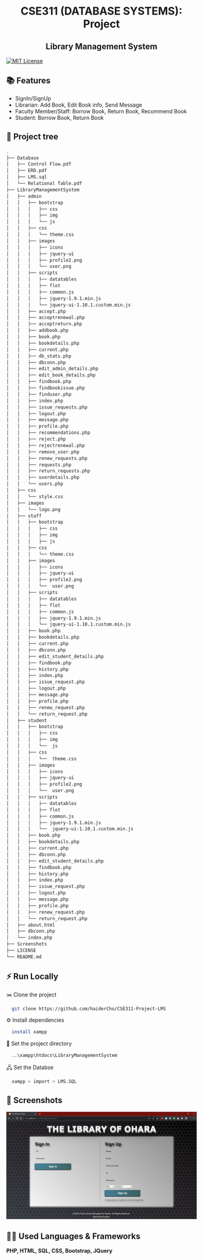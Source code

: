 <h1 align="center"> CSE311 (DATABASE SYSTEMS): Project </h1>
<h2 align="center"> Library Management System </h2>

[![MIT License](https://img.shields.io/badge/License-MIT-green.svg)](https://choosealicense.com/licenses/mit/)


## 📚 Features

- SignIn/SignUp
- Librarian: Add Book, Edit Book info, Send Message
- Faculty Member/Staff: Borrow Book, Return Book, Recommend Book
- Student: Borrow Book, Return Book


## 🌲 Project tree
```bash
.
├── Database
│   ├── Control Flow.pdf
│   ├── ERD.pdf
│   ├── LMS.sql
│   └── Relational Table.pdf
├── LibraryManagementSystem
│   ├── admin
│   │   ├── bootstrap
│   │   │   ├── css
│   │   │   ├── img
│   │   │   └── js
│   │   ├── css
│   │   │   └── theme.css
│   │   ├── images
│   │   │   ├── icons
│   │   │   ├── jquery-ui
│   │   │   ├── profile2.png
│   │   │   └── user.png
│   │   ├── scripts
│   │   │   ├── datatables
│   │   │   ├── flot
│   │   │   ├── common.js
│   │   │   ├── jquery-1.9.1.min.js
│   │   │   └── jquery-ui-1.10.1.custom.min.js
│   │   ├── accept.php 
│   │   ├── acceptrenewal.php 
│   │   ├── acceptreturn.php 
│   │   ├── addbook.php 
│   │   ├── book.php 
│   │   ├── bookdetails.php 
│   │   ├── current.php 
│   │   ├── db_stats.php 
│   │   ├── dbconn.php 
│   │   ├── edit_admin_details.php 
│   │   ├── edit_book_details.php 
│   │   ├── findbook.php 
│   │   ├── findbookissue.php 
│   │   ├── finduser.php 
│   │   ├── index.php 
│   │   ├── issue_requests.php 
│   │   ├── logout.php 
│   │   ├── message.php 
│   │   ├── profile.php 
│   │   ├── recommendations.php 
│   │   ├── reject.php 
│   │   ├── rejectrenewal.php 
│   │   ├── remove_user.php 
│   │   ├── renew_requests.php 
│   │   ├── requests.php 
│   │   ├── return_requests.php 
│   │   ├── userdetails.php 
│   │   └── users.php 
│   ├── css
│   │   └── style.css
│   ├── images
│   │   └── logo.png
│   ├── staff
│   │   ├── bootstrap
│   │   │   ├── css
│   │   │   ├── img
│   │   │   ├── js
│   │   ├── css
│   │   │   └── theme.css
│   │   ├── images
│   │   │   ├── icons
│   │   │   ├── jquery-ui
│   │   │   ├── profile2.png
│   │   │   └──  user.png
│   │   ├── scripts
│   │   │   ├── datatables
│   │   │   ├── flot
│   │   │   ├── common.js
│   │   │   ├── jquery-1.9.1.min.js
│   │   │   └── jquery-ui-1.10.1.custom.min.js
│   │   ├── book.php
│   │   ├── bookdetails.php
│   │   ├── current.php
│   │   ├── dbconn.php
│   │   ├── edit_student_details.php
│   │   ├── findbook.php
│   │   ├── history.php
│   │   ├── index.php
│   │   ├── issue_request.php
│   │   ├── logout.php
│   │   ├── message.php
│   │   ├── profile.php
│   │   ├── renew_request.php
│   │   └── return_request.php
│   ├── student
│   │   ├── bootstrap
│   │   │   ├── css
│   │   │   ├── img
│   │   │   └──  js
│   │   ├── css
│   │   │   └──  theme.css
│   │   ├── images
│   │   │   ├── icons
│   │   │   ├── jquery-ui
│   │   │   ├── profile2.png
│   │   │   └──  user.png
│   │   ├── scripts
│   │   │   ├── datatables
│   │   │   ├── flot
│   │   │   ├── common.js
│   │   │   ├── jquery-1.9.1.min.js
│   │   │   └──  jquery-ui-1.10.1.custom.min.js
│   │   ├── book.php
│   │   ├── bookdetails.php
│   │   ├── current.php
│   │   ├── dbconn.php
│   │   ├── edit_student_details.php
│   │   ├── findbook.php
│   │   ├── history.php
│   │   ├── index.php
│   │   ├── issue_request.php
│   │   ├── logout.php
│   │   ├── message.php
│   │   ├── profile.php
│   │   ├── renew_request.php
│   │   └── return_request.php
│   ├── about.html
│   ├── dbconn.php
│   └── index.php
├── Screenshots
├── LICENSE
└── README.md

```


## ⚡ Run Locally

✂️ Clone the project
```bash
  git clone https://github.com/haiderCho/CSE311-Project-LMS
```

⚙️ Install dependencies
```bash
  install xampp
```

📁 Set the project directory
```bash
  ..\xampp\htdocs\LibraryManagementSystem
```

🖧 Set the Databse
```bash
  xampp > import > LMS.SQL 
```


## 📸 Screenshots

![App Screenshot](https://github.com/haiderCho/CSE311-Project-LMS/blob/main/Screenshots/0.%20Front%20(SignIn-SignUp)%20Page.png?raw=true)


## 👨‍💻 Used Languages & Frameworks
<b> PHP, HTML, SQL, CSS, Bootstrap, JQuery </b>
